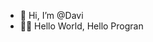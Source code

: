 - 👋 Hi, I’m @Davi
- 🙋‍♂️ Hello World, Hello Progran

<!---
Davi2910/Davi2910 is a ✨ special ✨ repository because its `README.md` (this file) appears on your GitHub profile.
You can click the Preview link to take a look at your changes.
--->

